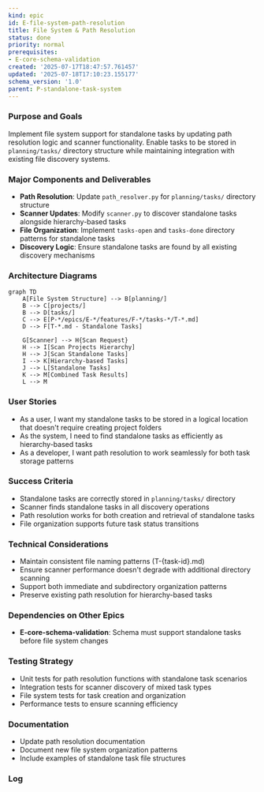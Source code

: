 ```yaml
---
kind: epic
id: E-file-system-path-resolution
title: File System & Path Resolution
status: done
priority: normal
prerequisites:
- E-core-schema-validation
created: '2025-07-17T18:47:57.761457'
updated: '2025-07-18T17:10:23.155177'
schema_version: '1.0'
parent: P-standalone-task-system
---
```

### Purpose and Goals
Implement file system support for standalone tasks by updating path resolution logic and scanner functionality. Enable tasks to be stored in `planning/tasks/` directory structure while maintaining integration with existing file discovery systems.

### Major Components and Deliverables
- **Path Resolution**: Update `path_resolver.py` for `planning/tasks/` directory structure
- **Scanner Updates**: Modify `scanner.py` to discover standalone tasks alongside hierarchy-based tasks
- **File Organization**: Implement `tasks-open` and `tasks-done` directory patterns for standalone tasks
- **Discovery Logic**: Ensure standalone tasks are found by all existing discovery mechanisms

### Architecture Diagrams
```mermaid
graph TD
    A[File System Structure] --> B[planning/]
    B --> C[projects/]
    B --> D[tasks/]
    C --> E[P-*/epics/E-*/features/F-*/tasks-*/T-*.md]
    D --> F[T-*.md - Standalone Tasks]
    
    G[Scanner] --> H{Scan Request}
    H --> I[Scan Projects Hierarchy]
    H --> J[Scan Standalone Tasks]
    I --> K[Hierarchy-based Tasks]
    J --> L[Standalone Tasks]
    K --> M[Combined Task Results]
    L --> M
```

### User Stories
- As a user, I want my standalone tasks to be stored in a logical location that doesn't require creating project folders
- As the system, I need to find standalone tasks as efficiently as hierarchy-based tasks
- As a developer, I want path resolution to work seamlessly for both task storage patterns

### Success Criteria
- Standalone tasks are correctly stored in `planning/tasks/` directory
- Scanner finds standalone tasks in all discovery operations
- Path resolution works for both creation and retrieval of standalone tasks
- File organization supports future task status transitions

### Technical Considerations
- Maintain consistent file naming patterns (T-{task-id}.md)
- Ensure scanner performance doesn't degrade with additional directory scanning
- Support both immediate and subdirectory organization patterns
- Preserve existing path resolution for hierarchy-based tasks

### Dependencies on Other Epics
- **E-core-schema-validation**: Schema must support standalone tasks before file system changes

### Testing Strategy
- Unit tests for path resolution functions with standalone task scenarios
- Integration tests for scanner discovery of mixed task types
- File system tests for task creation and organization
- Performance tests to ensure scanning efficiency

### Documentation
- Update path resolution documentation
- Document new file system organization patterns
- Include examples of standalone task file structures

### Log

